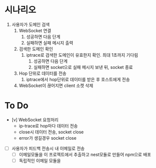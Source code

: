 # 시나리오
1. 사용자가 도메인 검색
   1. WebSocket 연결
      1. 성공하면 다음 단계
      2. 실패하면 실패 메시지 출력
   2. 검색한 도메인 확인
      1. iptrace로 검색한 도메인이 유효한지 확인. 최대 1초까지 기다림
         1. 성공하면 다음 단계
         2. 실패하면 socket으로 실패 메시지 보낸 뒤, socket 종료
   3. Hop 단위로 데이터를 전송
      1. iptrace에서 hop단위로 데이터를 받은 후 호스트에게 전송
   4. WebSocket이 끊어지면 client 소켓 삭제

# To Do
- [v] WebSocket 요청처리
  - ip-trace로 hop마다 데이터 전송
  - close시 데이터 전송, socket close
  - error가 생길경우 socket close
- [ ] 사용자가 피드백 전송시 내 이메일로 전송
   - [ ] 이메일모듈을 이 프로젝트에서 추출하고 nest모듈로 만들어 npm으로 배포
   - [ ] 독립적인 이메일 모듈을 
